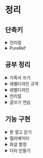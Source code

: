 # 정리

## 단축키
<details>
<summary>언리얼</summary>

**기존**

- 뷰포트 확대 : F10, F11
- 뷰포트 위치 저장 : Ctrl +숫자
- 뷰포트 저장된 위치로 이동 : 숫자
- 그룹 or 리그룹 : Ctrl + G
- 언그룹 : Shift + G
- 선택된 액터 붙이기 : Alt + B → 마지막에 선택한 게 대빵으로 되는 것. 나머지 전부 어태치.
- 위치 그리드 스냅값 조절 : [ , ]
- 게임 뷰 : G / 게임에서 보이는 대로 표시
- Gizmo 확대 및 축소(expand, shrink transform widget) : Alt + [ , ]
- 투명 머티리얼 클릭되게 하기 : T
- Post Process Bloom 꺼짐 : alt + F → 선명하게 작업 가능

---


**내가 지정한 단축키**

- 잠금 : Shift + 0
- 잠금 해제 : Shift + 9
- 액터 이동 잠금 : Shift + 8
- 그리드 스냅 : Z
- 회전 스냅 : X
- 스케일 스냅 : C
- 여기에 피벗 오프셋 설정 : B
- CubeGr : G
- 뷰포트 최대화 : Alt + W      (3dsmax와 동일)
- 선택된 액터만 표시(5.0) / 선택만 표시(5.3) : I
- 메시 에지 : O
- 트랜스폼 좌표계 순환 : `
- 그룹에서 제거 : Shift + 7
- 그룹에 추가 :  Shift + 6
- 그리드에 맞추기 : Ctrl + SpaceBar
</details>


<details>
<summary>PureRef</summary>



### 📌 PureRef 단축키 & 사용법 정리표

| 분류             | 기능                    | 단축키 / 사용법                                      |
| -------------- | --------------------- | ---------------------------------------------- |
| 🔍 **탐색**      | 화면 이동 (Pan)           | 마우스 휠 클릭 드래그                                   |
|                | 확대 / 축소               | Ctrl + 마우스 휠                                   |
|                | 전체 보기로 리셋             | `F`                                            |
|                | 보드 가운데 정렬             | `Ctrl + 0`                                     |
|                | 보드 크기 자동 맞춤           | `Ctrl + A`                                     |
| 🖼️ **이미지 조작** | 이미지 선택                | 클릭 (여러 개: Shift 클릭)                            |
|                | 이동                    | 드래그                                            |
|                | 회전                    | Ctrl + 마우스 휠                                   |
|                | 크기 조절                 | Alt + 드래그                                      |
|                | 정사각형 비율로 크기 조절        | Shift + Alt + 드래그                              |
|                | 그룹 만들기                | `Ctrl + G`                                     |
|                | 그룹 해제                 | `Ctrl + Shift + G`                             |
|                | 정렬 (왼쪽/오른쪽 등)         | `Ctrl + Shift + 방향키`                           |
|                | 격자에 맞추기               | `Ctrl + Shift + S`                             |
|                | 이미지 잠금                | `L` (선택된 이미지)                                  |
|                | 이미지 잠금 해제             | `Shift + L`                                    |
|                | 이미지 회전 초기화            | `Ctrl + R`                                     |
|                | 이미지 투명도 조절            | `숫자키 (1~9)`                                    |
| 📁 **파일**      | 이미지 드래그 삽입            | 폴더나 웹에서 이미지 직접 드래그                             |
|                | 저장                    | `Ctrl + S`                                     |
|                | 다른 이름으로 저장            | `Ctrl + Shift + S`                             |
|                | 새 보드 생성               | `Ctrl + N`                                     |
|                | 불러오기                  | `Ctrl + O`                                     |
|                | 내보내기 (이미지 등)          | 오른쪽 클릭 → Export                                |
| 👁️ **보기 설정**  | 항상 위에 고정              | `Ctrl + Shift + A` 또는 오른쪽 클릭 > "Always on Top" |
|                | 창 가장자리 안보이게           | 오른쪽 클릭 → "Transparent to Mouse"                |
|                | 창 프레임 숨기기 (진짜 깨끗한 화면) | `Ctrl + Shift + P`                             |
| 🧰 **기타**      | 단축키 보기                | 오른쪽 클릭 → "Settings" > "Keybindings"            |
|                | 설정 창 열기               | `Ctrl + K`                                     |

---

</details>







## 공부 정리

<details>
<summary>기획서 쓰기</summary>

 
## **1. 기획서 잘 쓰기 위한 핵심 요소**

| 요소      | 설명                                   | 훈련 포인트                              |
| ------- | ------------------------------------ | ----------------------------------- |
| **논리**  | 문제 → 원인 → 해결 → 기대효과의 흐름이 자연스럽게 연결되는가 | MECE 구조, WHY-What-How-Outcome 흐름 연습 |
| **구조**  | 한눈에 보기 좋고, 필요한 정보가 빠르게 전달되는가         | 표·도식·간결한 문장 활용                      |
| **표현**  | 모호하지 않고 명확하며, 대상에 맞는 어조인가            | 불필요한 수식어 제거, 핵심 메시지 명확화             |
| **설득력** | 읽는 사람이 “이걸 해야겠구나” 느끼는가               | 데이터·사례·근거로 보완                       |

---

## **2. 훈련 단계**

### **① 기초기: ‘좋은 기획서’ 분석**

* **실습**

  * 유명 기업의 제안서, 게임 디자인 문서(GDD), 프로젝트 플랜 문서를 찾아 구조를 분석
  * “이 문서가 왜 보기 좋은지”, “어디가 설득력이 있는지”를 메모
* **목표**

  * ‘좋은 문서의 뼈대’를 머릿속에 저장

---

### **② 실전기: 소규모 주제로 매일 쓰기**

* 하루 30분 정도, **간단한 기획서 주제**로 1\~2페이지짜리 문서를 작성
* 예시 주제

  * “신규 액션 블록 기능 제안서”
  * “튜토리얼 UX 개선 아이디어”
  * “사내 업무 툴 도입 필요성 기획”
* 포인트

  * **문제 정의 → 해결 아이디어 → 기대효과**만 정확히 잡아도 설득력이 생김

---

### **③ 피드백 & 리라이팅**

* 작성 후 **스스로 체크리스트**로 점검

  * 핵심이 바로 보이는가?
  * 불필요한 문장은 없는가?
  * 숫자·근거로 설득했는가?
* 가능하다면 **팀원이나 친구에게 피드백**을 받기
* **같은 주제로 한 번 더 작성**해 리라이팅 훈련 → 성장 속도 2배 빨라짐

---

### **④ 심화기: 실제 프로젝트 적용**

* 회사나 개인 프로젝트 기획서에 적극 활용
* 이 단계에서는 **타겟 독자 맞춤**을 연습

  * 상사·팀원·개발자·디자이너별로 강조 포인트 다르게 작성
* 완성된 문서를 템플릿화해두면 이후 작성 속도와 품질이 급격히 좋아짐

---

## **3. 훈련 루틴 예시**

| 주차  | 훈련 내용                          | 목표             |
| --- | ------------------------------ | -------------- |
| 1주차 | 좋은 기획서 3개 분석 및 요약              | ‘좋은 구조’ 눈에 익히기 |
| 2주차 | 매일 1페이지 기획서 작성 (5개)            | 속도 & 논리 감각 잡기  |
| 3주차 | 피드백 후 리라이팅, 시각 요소(표, 다이어그램) 추가 | 설득력 강화         |
| 4주차 | 실제 프로젝트 기획서 초안 작성              | 실전 적용          |

---

## **4. 참고 자료**

* **책**

  * 《기획의 정석》 – 논리와 구조를 배우기 좋음
  * 《생각을 보여주는 기술, 피라미드 원리》 – 메시지 정리 훈련에 도움
* **영상**

  * 유튜브 “기획의 신” 채널 – 다양한 기획서 실전 팁
* **템플릿**

  * Notion, Google Docs, PPT용 기획서 템플릿을 모아두고 주제별로 연습

---

## **5. 체크리스트**

* [ ] 독자가 누구인지 명확히 정의했는가?
* [ ] 문제 정의가 구체적인가?
* [ ] 아이디어가 실행 가능하고 근거가 있는가?
* [ ] 읽는 사람이 한눈에 핵심을 이해할 수 있는가?

</details>

<details>
<summary>레벨디자인 규격</summary>


 
---

## 참고 자료 요약

### 1. 언리얼 엔진—문과 벽, 천장 높이 관련 공식 가이드

**Guide to Player Scale and World Architecture Dimensions**:

* **문 높이**: 210–230 Unreal Units (uu) (약 2.1–2.3 m)
* **문 너비**: 110–140 uu (약 1.1–1.4 m)
* **벽 높이**: 평균 300 uu (약 3.0 m), 더 클 경우 400 uu (약 4.0 m)도 사용 가능 ([World of Level Design][1])

→ 이 내용을 바탕으로, “머리 위 여유”를 반영한 문 높이 2.2–2.6 m, 실내 천장 높이 3–4 m 수준의 제안은 현실적이고 합리적인 범위입니다.

---

### 2. 레벨 디자인에서의 **Metrics (척도 및 비례)** 중요성

**Metrics (Level Design Book)**:

* 레벨 규모와 구성 요소를 설계할 때는 **플레이어 물리 메트릭스** (사이즈, 점프 높이 등)와 **건축 메트릭스** (문/벽/복도 비율 등)를 기준으로 삼아야 한다고 제시 ([Level Design Book][2])

→ 즉, “캐릭터 키 + 점프 높이 + 여유공간” 식 계산은 레벨 에디팅의 기본 절차 내에 있습니다.

---

### 3. 에픽 공식—플레이어 시점 카메라를 고려한 공간 여유

**Unreal Engine Fortnite Level Design Fundamentals**:

* “레벨은 플레이어 카메라를 편안하게 수용할 수 있어야 한다. 이는 문, 복도, 공간 등의 크기를 충분히 확보해야 함”이라고 명확히 언급 ([Epic Games Developers][3])

→ 문 높이뿐 아니라 카메라 클리핑·시야 확보 측면에서도 여유를 두어야 한다는 점에서, “+0.5\~0.9 m 여유” 제안이 설계 관점에서 합당합니다.

---

## Reddit 설계 경험 공유 (보강 텍스트)

게임 디자인 커뮤니티에서도 **점프 활용과 공간 설정** 관련 논의가 활발합니다:

> “3D 게임에서 자유롭게 점프할 수 있으려면, 포켓몬 스타일 맵이 아닌 마리오 류의 레벨 설계 철학을 참고해야 한다… 캐릭터가 절벽이나 건물 위로 쉽게 올라갈 수 있다면, 못 올라가게 하려면 더 높게 쌓아야 한다.”
> — 사용자 MrEmptySet ([Reddit][4])

→ 해당 의견 역시, 점프 높이에 맞춰 장애물(벽·문등)을 높게 설정하는 것이 일반적인 설계 방식임을 말해줍니다.

---

## 정리된 표: 제안 vs 근거

| 제안 항목              | 제안 수치                  | 근거 및 출처                                                     |
| ------------------ | ---------------------- | ----------------------------------------------------------- |
| 문 높이               | 약 2.2–2.6 m            | UE4 기준 210–230 uu (≈2.1–2.3 m) ([World of Level Design][1]) |
| 실내 천장 높이 (점프 억제)   | 3–4 m                  | 일반 벽 높이 기준 3 m, 4 m도 가능 ([World of Level Design][1])        |
| 실내 천장 높이 (점프 허용 시) | 최소 10.5 m 이상           | 캐릭터 키 (1.7 m) + 점프 (8 m) + 여유 공간 ≈ 10.5 m                   |
| 설계 원칙 (Metrics 중시) | 플레이어/건축 지표 기반 설계       | Metrics 설명, 레벨 디자인 체계적 접근 ([Level Design Book][2])          |
| 플레이어 카메라 여유 확보     | 문/공간 크기에 여유 고려 필요      | 에픽 공식 지침 ([Epic Games Developers][3])                       |
| 실제 사례 (유저 경험)      | 점프 높이보다 장애물 키를 더 높게 설정 | 일반적 설계 조언 ([Reddit][4])                                     |

---

꼭 필요한 경우 언제든 더 구체적인 설계 방식이나 엔진 세팅도 찾아와 드릴 수 있어요.
필요하면 Jump arc 세부 설정, 카메라 충돌 임계값 등 좀 더 기술적인 부분도 같이 찾을 수 있습니다!

[1]: https://www.worldofleveldesign.com/categories/ue4/ue4-guide-to-scale-dimensions.php?utm_source=chatgpt.com "Guide to Player Scale and World Architecture Dimensions"
[2]: https://book.leveldesignbook.com/process/blockout/metrics?utm_source=chatgpt.com "Metrics"
[3]: https://dev.epicgames.com/community/learning/tutorials/3VKJ/unreal-engine-fortnite-level-design-fundamentals?utm_source=chatgpt.com "Level Design Fundamentals | Epic Developer Community"
[4]: https://www.reddit.com/r/gamedesign/comments/zuot4m/game_design_problem_i_want_my_character_to_jump/?utm_source=chatgpt.com "Game Design Problem: I want my character to jump, but it ..."

</details>




<details>
<summary>레벨디자인 </summary>


[유튜브: 레벨디자인 원칙](https://www.youtube.com/watch?v=iNEe3KhMvXM)

[유튜브: 레벨디자인 워크샵](https://www.youtube.com/watch?v=I1yBJD4yRss)

[유튜브: 레벨디자인 트릭](https://www.youtube.com/watch?v=K2Xgk9tQ0HY)

[유튜브: 레벨디자인 근본](https://www.youtube.com/watch?v=dF96uVR3cKk)

[유튜브:레벨디자인 스토리](https://www.youtube.com/watch?v=RwlnCn2EB9o)


---

[사이트: 레벨디자인 101](https://medium.com/my-games-company/level-design-101-the-language-of-location-development-6d940a01b949)

[사이트: 레벨디자인 책](https://book.leveldesignbook.com/process/blockout)



## 🎮 1. **Game Maker’s Toolkit (GMTK) – Mark Brown**

* 📺 **채널 전체**: [Game Maker's Toolkit](https://www.youtube.com/channel/UCqJ-Xo29CKyLTjn6z2XwYAw)

* 📚 **추천 영상**:

  * [How Level Design Can Tell a Story](https://www.youtube.com/watch?v=RwlnCn2EB9o)
  * [10 Game Design Lessons from 10 Years of GMTK](https://www.youtube.com/watch?v=Cm2_drGLGbc)
  * [Making It Takes Two's Best Level](https://www.youtube.com/watch?v=QbMF1nCiIkQ)

Mark Brown의 GMTK는 게임 디자인과 레벨 디자인에 대한 깊이 있는 분석을 제공합니다. 특히, 시선 유도, 공간 구성, 내러티브 전달 등 레벨 디자인의 핵심 요소를 다루는 영상들이 많습니다.([Wikipédia, l'encyclopédie libre][1])

---

## 📘 2. **Extra Credits – Game Design 시리즈**

* 📺 **채널 전체**: [Extra Credits](https://www.youtube.com/user/ExtraCreditz)

* 📚 **추천 영상**:

  * [An Introduction to Level Design in Video Games](https://www.youtube.com/watch?v=pNvUWHquSHc)
  * [Backtracking and Level Design - Making a Way Out](https://www.youtube.com/watch?v=-H97gCCJFXA)
  * [Overwatch and Asymmetric Level Design](https://www.youtube.com/watch?v=4DynhzEQtog)

Extra Credits는 게임 디자인의 다양한 주제를 다루며, 레벨 디자인의 기본 원칙부터 고급 전략까지 폭넓게 설명합니다. 특히, 다양한 게임 사례를 통해 이론을 실제에 적용하는 방법을 배울 수 있습니다.

---

## 🎓 3. **GDC (Game Developers Conference) – 레벨 디자인 강연**

* 📺 **플레이리스트**: [GDC Level Design Talks](https://www.youtube.com/playlist?list=PLgXVQbXBZAKLJeQvD7MlaW-GHNkitBcGZ)

* 📚 **추천 강연**:

  * [Level Design in a Day: A Series of First Steps](https://www.youtube.com/watch?v=R75g3elj7y4)
  * [Level Design in a Day: Level Design Histories and Futures](https://www.youtube.com/watch?v=58WUEtoAlSw)
  * [Ten Principles for Good Level Design](https://www.youtube.com/watch?v=iNEe3KhMvXM)
  * [Level Design Workshop: Designing Celeste](https://www.youtube.com/watch?v=4RlpMhBKNr0)

GDC의 강연들은 현업 개발자들의 실전 경험과 노하우를 공유하는 자리로, 레벨 디자인의 다양한 측면을 깊이 있게 다룹니다. 특히, 실제 게임 개발 사례를 통해 이론을 현실에 적용하는 방법을 배울 수 있습니다.

---

## 🧭 4. **추가 추천 플레이리스트**

* 📺 **The Ultimate Level Design Playlist**: [링크](https://www.youtube.com/playlist?list=PL1Ei8T50vpOdPreZetsUTtITobCHTvyRo)

이 플레이리스트는 다양한 레벨 디자인 관련 영상들을 모아놓은 것으로, 여러 제작자의 관점을 비교하며 학습할 수 있습니다.

---

[1]: https://fr.wikipedia.org/wiki/Game_Maker%27s_Toolkit?utm_source=chatgpt.com "Game Maker's Toolkit"

</details>

<details>
<summary>언리얼</summary>


[유튜브: 이벤트 디스패쳐](https://www.youtube.com/watch?v=uBl9kIdOT-k)

[유튜브: 블루프린트 통신](https://dev.epicgames.com/community/learning/courses/LWv/unreal-engine-blueprint-communication/OzK8/unreal-engine-introduction-to-blueprint-communication)

</details>



<details>
<summary>글쓰기 연습</summary>



## 1. 전체 인상

* 첫 인상에서 가장 크게 느낀 감정은 무엇인가?
* 몰입 포인트와 차별화된 특징을 2\~3개로 요약했는가?
* 글의 톤이 블로그 독자들에게 읽기 편한가?

---

## 2. 플레이 경험 흐름

* 시간대별 플레이 경험을 간략하게 요약했는가?
* 감정 변화나 리듬을 어떻게 느꼈는가?
* 구간별 하이라이트 이벤트를 놓치지 않았는가?

---

## 3. 동선과 연출

* 동선 유도 요소(조명, 시점 전환, 오브젝트)가 잘 작동하는가?
* 연출이 플레이 경험에 자연스럽게 녹아드는가?
* 플레이어가 길을 헤매는 구간이 있는가?

---

## 4. 레벨 디자이너 시점의 흥미 포인트

* 레벨 디자인에서 배울 만한 포인트를 2\~3개 뽑았는가?
* 이 요소들이 어떤 영향을 미쳤는지 간략하게 분석했는가?

---

## 5. 개인적으로 아쉬웠던 부분

* 플레이 중 불편했던 요소는 무엇인가?
* 개선 아이디어를 제안할 수 있는가?

---

## 6. 느낀 점

* 이 레벨에서 느낀 점을 한 문장으로 요약했는가?
* 다른 프로젝트에 참고할 수 있는 교훈은 무엇인가?

---

## 참고 자료



영화 리뷰 항목: 분석의 깊이를 더하는 관점
영화를 단순히 좋고 싫음을 넘어, 영화 제작자의 의도와 기술적인 측면을 분석하는 데 초점을 맞춰보세요.

1. 스토리 및 내러티브 (Story & Narrative)

시놉시스: 영화의 핵심 줄거리 (스포일러 없이).

구성: 기승전결이 명확한지, 플롯의 흐름은 자연스러운지, 복선 회수나 반전 요소는 효과적이었는지.

메시지/주제: 영화가 전달하고자 하는 핵심 메시지나 주제는 무엇이며, 그것이 설득력 있게 전달되었는지.

캐릭터: 주요 인물들의 입체성, 동기, 변화 과정은 어떠했는지. (성장, 갈등 해결 등)

2. 연출 (Directing)

감독의 의도: 감독이 어떤 연출 기법을 통해 이야기나 감정을 표현했는지. (예: 특정 장면에서의 클로즈업, 슬로우 모션 등)

장면 구성: 각 장면의 미장센 (세트, 소품, 의상, 조명, 색감 등)이 이야기나 분위기 조성에 어떻게 기여하는지.

페이싱 (Pacing): 영화의 전반적인 속도감 (템포)은 적절했는지, 지루하거나 너무 급진적인 부분은 없었는지.

상징성: 영화 곳곳에 숨겨진 상징적인 요소나 복합적인 의미를 지닌 연출이 있었는지.

3. 영상미 및 촬영 (Cinematography & Visuals)

색감과 조명: 영화의 전체적인 색감 (컬러 팔레트)과 조명 활용이 분위기나 주제 표현에 어떤 영향을 주었는지.

카메라 워크: 앵글, 구도, 카메라 움직임 (패닝, 틸팅, 줌 등)이 시각적으로 어떤 효과를 주었는지. (예: 특정 시점 숏, 불안감을 고조시키는 핸드헬드 등)

특수 효과 (VFX) / 시각 효과: CG나 특수 효과가 얼마나 자연스럽고 효과적으로 사용되었는지.

미술/의상: 시대적 배경이나 캐릭터의 성격을 잘 드러냈는지, 시각적인 완성도는 어떠했는지.

4. 사운드 및 음악 (Sound & Music)

OST (오리지널 사운드트랙): 영화의 분위기 조성, 감정선 강화에 음악이 어떻게 기여했는지. 특정 장면에서 인상적인 음악이 있었는지.

음향 효과: 배경음, 효과음, 대사 등이 리얼리티나 몰입감을 높이는 데 어떤 역할을 했는지. (예: 특정 소리가 긴장감을 높이는 방식)

사운드 믹싱: 전체적인 소리의 균형은 좋았는지.

5. 연기 (Acting)

배우들의 연기: 주연 및 조연 배우들의 캐릭터 소화력, 감정 표현 능력, 시너지 등.

캐스팅 적합성: 해당 배우가 그 역할에 얼마나 잘 어울렸는지.

6. 총평 및 개인적인 견해

장점과 단점: 위에서 분석한 내용을 바탕으로 영화의 주요 장점과 아쉬웠던 점을 명확히 제시.

인상 깊었던 점: 가장 기억에 남는 장면이나 대사, 혹은 감독의 시그니처 연출 등이 있었는지.

누구에게 추천할까?: 어떤 관객층에게 이 영화를 추천할 수 있을지.

총점 (선택 사항): 점수 매기기가 도움이 된다면 활용.

레벨/게임 기획자로서의 인사이트: 이 영화를 통해 얻게 된 레벨 디자인 또는 게임 기획에 대한 아이디어나 영감이 있었다면 추가. (예: 특정 연출 방식이 게임 내 UI/UX에 어떻게 적용될 수 있을까? 영화의 스토리텔링 방식이 게임의 퀘스트 디자인에 주는 시사점은?)

영화 리뷰 작성 시 체크리스트
작성 전후로 이 체크리스트를 활용하시면 더욱 완성도 높은 리뷰를 만들 수 있을 거예요.

📝 작성 전

[ ] 영화 정보 수집: 감독, 주요 배우, 장르, 개봉일 등 기본 정보 확인 (오류 방지).

[ ] 분석 관점 설정: 이번 리뷰에서 어떤 항목(예: 연출, 스토리)에 특히 집중할 것인지 미리 정하기.

[ ] 메모 준비: 영화를 보면서 인상 깊었던 장면, 대사, 개인적인 생각 등을 바로 메모할 준비. (재관람이 가능하다면 더욱 좋음)

[ ] 스포일러 범위 결정: 스포일러 포함 여부를 결정하고, 포함 시에는 반드시 시작 부분에 스포일러 경고를 명시하기.

✍️ 작성 중

[ ] 도입부: 독자의 흥미를 유발할 수 있는 도입부 작성 (영화에 대한 간략한 인상, 기대 포인트 등).

[ ] 분석 항목별 구성: 위에서 제시된 항목들을 바탕으로 일목요연하게 작성.

[ ] 객관적 근거 제시: "좋다", "나쁘다" 보다는 "A 연출이 B 감정을 유발했다" 와 같이 구체적인 이유와 장면 예시 들기.

[ ] 전문 용어 사용: 영화 관련 전문 용어 (미장센, 디졸브 등)를 적절히 사용하되, 독자들이 이해하기 쉽게 설명하거나 문맥으로 유추 가능하게 하기.

[ ] 개인적인 해석 추가: 분석을 바탕으로 자신만의 해석이나 의미를 부여하기.

[ ] 이미지/영상 활용 (필요시): 분석 내용을 뒷받침할 수 있는 스크린샷 (저작권 문제 없는 범위 내에서)이나 공식 예고편 영상 링크 등 활용.

[ ] 게임 기획자 시점 추가: 영화를 보면서 얻은 게임 기획 또는 레벨 디자인적 인사이트를 잊지 않고 추가하기.

✅ 작성 후 검토

[ ] 맞춤법 및 문법 확인: 오타나 비문이 없는지 꼼꼼히 검토.

[ ] 논리적 흐름: 전체적인 글의 흐름이 자연스럽고 논리적인지 확인.

[ ] 가독성: 문단 나누기, 적절한 소제목, 볼드체 등을 활용하여 가독성을 높였는지 확인.

[ ] 스포일러 체크: 스포일러 경고가 필요한 부분에 제대로 표시했는지 최종 확인.

[ ] 독자 관점: 이 글을 읽을 독자들이 충분히 이해하고 흥미를 느낄 수 있을지 스스로 질문해보기.

[ ] 블로그 업로드 전 최종 확인: 블로그 플랫폼에 맞게 최종적으로 디자인 및 레이아웃 검토.

</details>




## 기능 구현
<details>
<summary>문 열고 닫기</summary>

### [유튜브: 문 열고 닫기](https://www.youtube.com/watch?v=4KlQCaSmJCc)
### Door Parent
![image](https://github.com/user-attachments/assets/fbc5a2d9-d8d4-49ff-aa63-c26a041889f3)

### Door Child
![image](https://github.com/user-attachments/assets/476341ce-b0c7-497a-bf56-4c655b89c296)


</details>

<details>
<summary>엘리베이터</summary>

### [유튜브: Lerp를 이용한 이동형 오브젝트](https://www.youtube.com/watch?v=y9dZv1KBoaQ)
### Elevator
![image](https://github.com/user-attachments/assets/569104af-9e6c-4c65-99b6-dc49abc99334)

![image](https://github.com/user-attachments/assets/c2210892-0301-4204-85fc-b9aef7c1b299)

</details>

<details>
<summary>화살 함정</summary>

### [유튜브: 화살 함정](https://www.youtube.com/watch?v=psowJcOg6Vs)
### [유튜브: 화살 함정 액터 설정](https://www.youtube.com/watch?v=5L5oVSEum08)
### [유튜브: 화살 함정 블루프린트 설정](https://www.youtube.com/watch?v=s4YMltsdErc&t=140s)
### [유튜브: 화살 대미지](https://www.youtube.com/watch?v=Lf4VAzBBGO0)

![image](https://github.com/user-attachments/assets/e9a56788-9c90-43a9-be75-910444f451d5)

![image](https://github.com/user-attachments/assets/d9aa7d9e-23b8-403c-ab22-4101a37804ba)

</details>

<details>
<summary>다리 만들기</summary>

### [유튜브: 블루프린트 통신](https://www.youtube.com/watch?v=-7jJTKPwx8w)
### [언리얼: 블루프린트 통신](https://dev.epicgames.com/community/learning/courses/LWv/unreal-engine-blueprint-communication/8nv8/unreal-engine-level-blueprint)

![image](https://github.com/user-attachments/assets/35c9f157-4040-4441-aba7-ad919b76700d)

</details>
